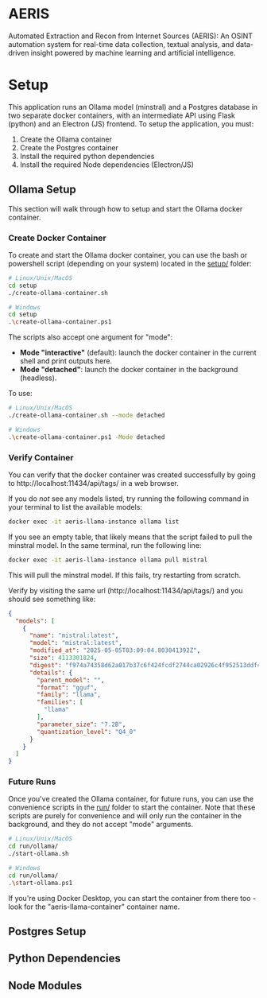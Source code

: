 # AERIS
Automated Extraction and Recon from Internet Sources (AERIS): An OSINT automation system for real-time data collection, textual analysis, and data-driven insight powered by machine learning and artificial intelligence.

# Setup 

This application runs an Ollama model (minstral) and a Postgres database in two separate docker containers, with an intermediate API using Flask (python) and an Electron (JS) frontend. To setup the application, you must: 

1. Create the Ollama container
2. Create the Postgres container
3. Install the required python dependencies 
4. Install the required Node dependencies (Electron/JS)

## Ollama Setup

This section will walk through how to setup and start the Ollama docker container.

### Create Docker Container 

To create and start the Ollama docker container, you can use the bash or powershell script (depending on your system) located in the [setup/](./setup/) folder: 

```bash
# Linux/Unix/MacOS
cd setup
./create-ollama-container.sh
```

```bash
# Windows
cd setup
.\create-ollama-container.ps1
``` 

The scripts also accept one argument for "mode": 

- **Mode "interactive"** (default): launch the docker container in the current shell and print outputs here.
- **Mode "detached"**: launch the docker container in the background (headless). 

To use: 

```bash
# Linux/Unix/MacOS
./create-ollama-container.sh --mode detached
```

```bash
# Windows
.\create-ollama-container.ps1 -Mode detached 
```

### Verify Container

You can verify that the docker container was created successfully by going to http://localhost:11434/api/tags/ in a web browser. 

If you do *not* see any models listed, try running the following command in your terminal to list the available models: 

```bash
docker exec -it aeris-llama-instance ollama list
```

If you see an empty table, that likely means that the script failed to pull the minstral model. In the same terminal, run the following line: 

```bash
docker exec -it aeris-llama-instance ollama pull mistral
```

This will pull the minstral model. If this fails, try restarting from scratch. 

Verify by visiting the same url (http://localhost:11434/api/tags/) and you should see something like: 

```json
{
  "models": [
    {
      "name": "mistral:latest",
      "model": "mistral:latest",
      "modified_at": "2025-05-05T03:09:04.803041392Z",
      "size": 4113301824,
      "digest": "f974a74358d62a017b37c6f424fcdf2744ca02926c4f952513ddf474b2fa5091",
      "details": {
        "parent_model": "",
        "format": "gguf",
        "family": "llama",
        "families": [
          "llama"
        ],
        "parameter_size": "7.2B",
        "quantization_level": "Q4_0"
      }
    }
  ]
}
```

### Future Runs

Once you've created the Ollama container, for future runs, you can use the convenience scripts in the [run/](./run/) folder to start the container. Note that these scripts are purely for convenience and will only run the container in the background, and they do not accept "mode" arguments.

```bash
# Linux/Unix/MacOS
cd run/ollama/
./start-ollama.sh
```

```bash
# Windows
cd run/ollama/ 
.\start-ollama.ps1
```

If you're using Docker Desktop, you can start the container from there too - look for the "aeris-llama-container" container name. 

## Postgres Setup


## Python Dependencies


## Node Modules